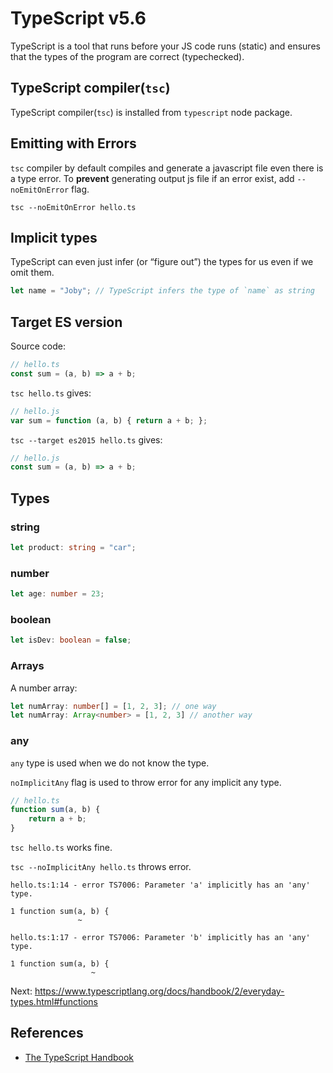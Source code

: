 # TypeScript v5.6

TypeScript is a tool that runs before your JS code runs (static) and ensures that the types of the program are correct (typechecked).

## TypeScript compiler(`tsc`)
TypeScript compiler(`tsc`) is installed from `typescript` node package.

## Emitting with Errors
`tsc` compiler by default compiles and generate a javascript file even there is a type error. To **prevent** generating output js file if an error exist, add `--noEmitOnError` flag.
```shell
tsc --noEmitOnError hello.ts
```

## Implicit types
TypeScript can even just infer (or “figure out”) the types for us even if we omit them. 
```typescript
let name = "Joby"; // TypeScript infers the type of `name` as string
```

## Target ES version
Source code:
```typescript
// hello.ts
const sum = (a, b) => a + b;
```
`tsc hello.ts` gives:
```javascript
// hello.js
var sum = function (a, b) { return a + b; };
```
`tsc --target es2015 hello.ts` gives:
```javascript
// hello.js
const sum = (a, b) => a + b;
```

## Types

### string
```typescript
let product: string = "car";
```

### number
```typescript
let age: number = 23;
```

### boolean
```typescript
let isDev: boolean = false;
```

### Arrays
A number array:
```typescript
let numArray: number[] = [1, 2, 3]; // one way
let numArray: Array<number> = [1, 2, 3] // another way
```

### any
`any` type is used when we do not know the type.

`noImplicitAny` flag is used to throw error for any implicit any type.
```typescript
// hello.ts
function sum(a, b) {
    return a + b;
}
```
`tsc hello.ts` works fine.

`tsc --noImplicitAny hello.ts` throws error.
```shell
hello.ts:1:14 - error TS7006: Parameter 'a' implicitly has an 'any' type.

1 function sum(a, b) {
               ~

hello.ts:1:17 - error TS7006: Parameter 'b' implicitly has an 'any' type.

1 function sum(a, b) {
                  ~
```

Next: https://www.typescriptlang.org/docs/handbook/2/everyday-types.html#functions

## References
- [The TypeScript Handbook](https://www.typescriptlang.org/docs/handbook/intro.html)
